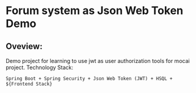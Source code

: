 # Forum system as Json Web Token Demo


## Oveview:
Demo project for learning to use jwt as user authorization tools for mocai project. 
Technology Stack:

```Spring Boot + Spring Security + Json Web Token (JWT) + HSQL + ${Frontend Stack}```



